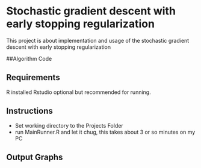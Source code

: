 # Stochastic gradient descent with early stopping regularization

This project is about implementation and usage of the stochastic gradient descent with early stopping regularization
 
##Algorithm Code
[]()
 
## Requirements
R installed
Rstudio optional but recommended for running.

## Instructions
* Set working directory to the Projects Folder
* run MainRunner.R and let it chug, this takes about 3 or so minutes on my PC

## Output Graphs
